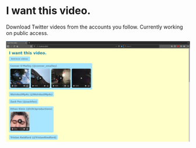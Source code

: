 # I want this video.

Download Twitter videos from the accounts you follow. Currently working on public access.

![Screenshot of webapp](https://raw.githubusercontent.com/chandrap2/Iwantthisvideo/master/preview.png)
